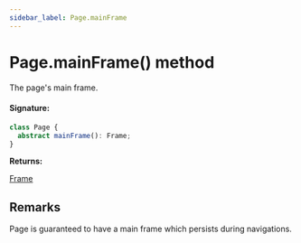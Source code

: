 ```yaml
---
sidebar_label: Page.mainFrame
---
```


# Page.mainFrame() method

The page's main frame.

#### Signature:

```typescript
class Page {
  abstract mainFrame(): Frame;
}
```

**Returns:**

[Frame](./puppeteer.frame.md)

## Remarks

Page is guaranteed to have a main frame which persists during navigations.
